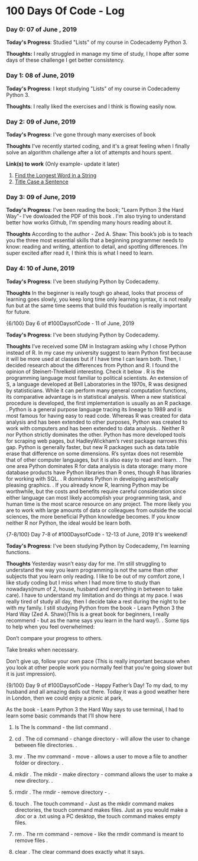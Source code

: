 # 100 Days Of Code - Log 

### Day 0: 07 of June , 2019 


**Today's Progress**: Studied "Lists" of my course in Codecademy Python 3.

**Thoughts:** I really struggled in manage my time of study, I hope after some days of these challenge I get better consistency.



### Day 1: 08 of June, 2019 


**Today's Progress**: I kept studying "Lists" of my course in Codecademy Python 3.

**Thoughts**: I really liked the exercises and I think is flowing easily now.



### Day 2: 09 of June, 2019

**Today's Progress**: I've gone through many exercises of book 

**Thoughts** I've recently started coding, and it's a great feeling when I finally solve an algorithm challenge after a lot of attempts and hours spent.

**Link(s) to work** (Only example- update it later)
1. [Find the Longest Word in a String](https://www.freecodecamp.com/challenges/find-the-longest-word-in-a-string)
2. [Title Case a Sentence](https://www.freecodecamp.com/challenges/title-case-a-sentence)

### Day 3: 09 of June, 2019

**Today's Progress**: I've been reading the book; "Learn Python 3 the Hard Way"- I've dowloaded the PDF of this book .
I'm also trying to understand better how works Github, I'm spending many hours reading about it.

**Thoughts** According to the author - Zed A. Shaw:
This book’s job is to teach you the three most essential skills that a beginning programmer needs to
know: reading and writing, attention to detail, and spotting differences. I’m super excited after read it, I think this is what I need to learn.

### Day 4: 10 of June, 2019

**Today's Progress**: I've been studying Python by Codecademy.

**Thoughts** In the beginner is really tough go ahead, looks that process of learning goes slowly, you keep long time only learning syntax, it is not really fun but at the same time seems that build this foudation is really important for future.

{6/100} Day 6 of #100DaysofCode -  11 of June, 2019

**Today's Progress**: I've been studying Python by Codecademy.

**Thoughts**
I’ve received some DM in Instagram asking why I chose Python instead of R. In my case my university suggest to learn Python first because it will be more used at classes but if I have time I can learn both. Then, I decided research about the differences from Python and R. I found the opinion of Steinert-Threlkeld interesting. 
Check it below 
. 
R is the programming language most familiar to political scientists. An extension of S, a language developed at Bell Laboratories in the 1970s, R was designed by statisticians. While it can
perform many general computation functions, its comparative advantage is in
statistical analysis. When a new statistical procedure is developed, the first
implementation is usually as an R package.
.
Python is a general purpose language tracing its lineage to 1989 and is most
famous for having easy to read code. Whereas R was created for data analysis
and has been extended to other purposes, Python was created to work with
computers and has been extended to data analysis.
.
Neither R nor Python strictly dominates the other. Python has more developed
tools for scraping web pages, but HadleyWickham’s rvest package narrows this
gap. Python is generally faster, but new R packages such as data.table erase
that difference on some dimensions. R’s syntax does not resemble that of other
computer languages, but it is also easy to read and learn. 
.
The one area Python dominates R for data analysis is data storage: many more database products have
Python libraries than R ones, though R has libraries for working with SQL.
.
R dominates Python in developing aesthetically pleasing graphics.
.
If you already know R, learning Python may be worthwhile, but the costs
and benefits require careful consideration since either language can most likely
accomplish your programming task, and human time is the most scarce resource
on any project. The more likely you are to work with large amounts of data or
colleagues from outside the social sciences, the more beneficial Python knowledge
becomes. If you know neither R nor Python, the ideal would be learn both.

{7-8/100} Day 7-8 of #100DaysofCode - 12-13 of June, 2019 It's weekend!

**Today's Progress**: I've been studying Python by Codecademy, I'm learning functions. 

**Thoughts**
Yesterday wasn’t easy day for me. I’m still struggling to understand the way you learn programming is not the same than other subjects that you learn only reading. I like to be out of my comfort zone, I like study coding but I miss when I had more time to study than nowadays(mum of 2, house, husband and everything in between to take care). I have to understand my limitation and  do things at my pace. I was really tired of study all day, then I decide take a rest during the night to be with my family. I still studying Python from the book - Learn Python 3 the Hard Way (Zed A. Shaw)(This is a great book for beginners, I really recommend - but as the name says you learn in the hard way!).
.
Some tips to help when you feel overwhelmed:

Don’t compare your progress to others.

Take breaks when necessary.

Don’t give up, follow your own pace (This is really important because when you look at other people work you normally feel that you're going slower but it is just impression).


{9/100} Day 9 of #100DaysofCode -  Happy Father’s Day! To my dad, to my husband and all amazing dads out there. 
Today it was a good weather here in London, then we could enjoy a picnic at park,

As the book - Learn Python 3 the Hard Way says to use terminal, I had to learn some basic commands that I’ll show here 

1. ls
The ls command - the list command 
.
2. cd
.
The cd command - change directory - will allow the user to change between file directories. 
.
3. mv
.
The mv command - move - allows a user to move a file to another folder or directory. 
.
4. mkdir
.
The mkdir - make directory - command allows the user to make a new directory. 
.
6. rmdir
.
The rmdir - remove directory -
.
7. touch
.
The touch command -  Just as the mkdir command makes directories, the touch command makes files. Just as you would make a .doc or a .txt using a PC desktop, the touch command makes empty files.  

8. rm
.
The rm command - remove - like the rmdir command is meant to remove files 
.
9. clear
.
The clear command does exactly what it says. 




